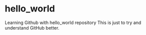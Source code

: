 # hello_world
Learning Github with hello_world repository
This is just to try and understand GitHub better.
